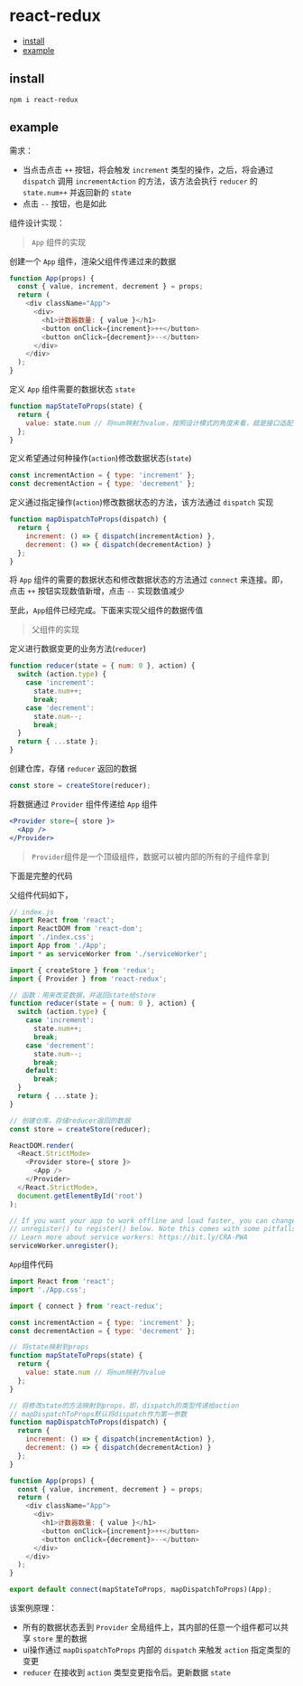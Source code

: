 # react-redux

- [install](#install)
- [example](#example)

## install

```
npm i react-redux
```

## example

需求：
- 当点击点击 `++` 按钮，将会触发 `increment` 类型的操作，之后，将会通过 `dispatch` 调用 `incrementAction` 的方法，该方法会执行 `reducer` 的 `state.num++` 并返回新的 `state`
- 点击 `--` 按钮，也是如此

组件设计实现：

> `App` 组件的实现

创建一个 `App` 组件，渲染父组件传递过来的数据
```js
function App(props) {
  const { value, increment, decrement } = props;
  return (
    <div className="App">
      <div>
        <h1>计数器数量: { value }</h1>
        <button onClick={increment}>++</button>
        <button onClick={decrement}>--</button>
      </div>
    </div>
  );
}
```

定义 `App` 组件需要的数据状态 `state`
```js
function mapStateToProps(state) {
  return {
    value: state.num // 将num映射为value，按照设计模式的角度来看，就是接口适配
  };
}
```

定义希望通过何种操作(`action`)修改数据状态(`state`)
```js
const incrementAction = { type: 'increment' };
const decrementAction = { type: 'decrement' };
```

定义通过指定操作(`action`)修改数据状态的方法，该方法通过 `dispatch` 实现
```js
function mapDispatchToProps(dispatch) {
  return {
    increment: () => { dispatch(incrementAction) },
    decrement: () => { dispatch(decrementAction) }
  };
}
```

将 `App` 组件的需要的数据状态和修改数据状态的方法通过 `connect` 来连接。即，点击 `++` 按钮实现数值新增，点击 `--` 实现数值减少

至此，`App`组件已经完成。下面来实现父组件的数据传值


> 父组件的实现

定义进行数据变更的业务方法(`reducer`)
```js
function reducer(state = { num: 0 }, action) {
  switch (action.type) {
    case 'increment':
      state.num++;
      break;
    case 'decrement':
      state.num--;
      break;
  }
  return { ...state };
}
```

创建仓库，存储 `reducer` 返回的数据
```js
const store = createStore(reducer);
```

将数据通过 `Provider` 组件传递给 `App` 组件
```jsx
<Provider store={ store }>
  <App />
</Provider>
```

>`Provider`组件是一个顶级组件，数据可以被内部的所有的子组件拿到


下面是完整的代码

父组件代码如下，
```js
// index.js
import React from 'react';
import ReactDOM from 'react-dom';
import './index.css';
import App from './App';
import * as serviceWorker from './serviceWorker';

import { createStore } from 'redux';
import { Provider } from 'react-redux';

// 函数：用来改变数据，并返回state给store
function reducer(state = { num: 0 }, action) {
  switch (action.type) {
    case 'increment':
      state.num++;
      break;
    case 'decrement':
      state.num--;
      break;
    default:
      break;
  }
  return { ...state };
}

// 创建仓库，存储reducer返回的数据
const store = createStore(reducer);

ReactDOM.render(
  <React.StrictMode>
    <Provider store={ store }>
      <App />
    </Provider>
  </React.StrictMode>,
  document.getElementById('root')
);

// If you want your app to work offline and load faster, you can change
// unregister() to register() below. Note this comes with some pitfalls.
// Learn more about service workers: https://bit.ly/CRA-PWA
serviceWorker.unregister();

```

`App`组件代码
```js
import React from 'react';
import './App.css';

import { connect } from 'react-redux';

const incrementAction = { type: 'increment' };
const decrementAction = { type: 'decrement' };

// 将state映射到props
function mapStateToProps(state) {
  return {
    value: state.num // 将num映射为value
  };
}

// 将修改state的方法映射到props，即，dispatch的类型传递给action
// mapDispatchToProps默认将dispatch作为第一参数
function mapDispatchToProps(dispatch) {
  return {
    increment: () => { dispatch(incrementAction) },
    decrement: () => { dispatch(decrementAction) }
  };
}

function App(props) {
  const { value, increment, decrement } = props;
  return (
    <div className="App">
      <div>
        <h1>计数器数量: { value }</h1>
        <button onClick={increment}>++</button>
        <button onClick={decrement}>--</button>
      </div>
    </div>
  );
}

export default connect(mapStateToProps, mapDispatchToProps)(App);

```

该案例原理：
- 所有的数据状态丢到 `Provider` 全局组件上，其内部的任意一个组件都可以共享 `store` 里的数据
- ui操作通过 `mapDispatchToProps` 内部的 `dispatch` 来触发 `action` 指定类型的变更
- `reducer` 在接收到 `action` 类型变更指令后。更新数据 `state`
